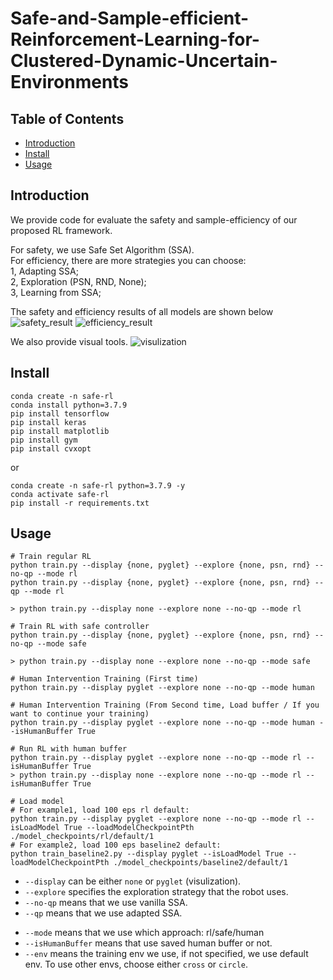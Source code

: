 # Safe-and-Sample-efficient-Reinforcement-Learning-for-Clustered-Dynamic-Uncertain-Environments

## Table of Contents
- [Introduction](#Introduction)
- [Install](#install)
- [Usage](#usage)

## Introduction
We provide code for evaluate the safety and sample-efficiency of our proposed RL framework.

For safety, we use Safe Set Algorithm (SSA).   
For efficiency, there are more strategies you can choose:  
1, Adapting SSA;  
2, Exploration (PSN, RND, None);  
3, Learning from SSA;  

The safety and efficiency results of all models are shown below
![safety_result](docs/safety_result.png)
![efficiency_result](docs/efficiency_result.png)

We also provide visual tools.
![visulization](docs/visualization.png)


## Install

```
conda create -n safe-rl
conda install python=3.7.9
pip install tensorflow
pip install keras
pip install matplotlib
pip install gym
pip install cvxopt
```

or

```
conda create -n safe-rl python=3.7.9 -y
conda activate safe-rl
pip install -r requirements.txt
```

## Usage

```
# Train regular RL
python train.py --display {none, pyglet} --explore {none, psn, rnd} --no-qp --mode rl
python train.py --display {none, pyglet} --explore {none, psn, rnd} --qp --mode rl

> python train.py --display none --explore none --no-qp --mode rl

# Train RL with safe controller
python train.py --display {none, pyglet} --explore {none, psn, rnd} --no-qp --mode safe

> python train.py --display none --explore none --no-qp --mode safe

# Human Intervention Training (First time)
python train.py --display pyglet --explore none --no-qp --mode human

# Human Intervention Training (From Second time, Load buffer / If you want to continue your training) 
python train.py --display pyglet --explore none --no-qp --mode human --isHumanBuffer True

# Run RL with human buffer
python train.py --display pyglet --explore none --no-qp --mode rl --isHumanBuffer True
> python train.py --display none --explore none --no-qp --mode rl --isHumanBuffer True

# Load model
# For example1, load 100 eps rl default:
python train.py --display pyglet --explore none --no-qp --mode rl --isLoadModel True --loadModelCheckpointPth ./model_checkpoints/rl/default/1
# For example2, load 100 eps baseline2 default:
python train_baseline2.py --display pyglet --isLoadModel True --loadModelCheckpointPth ./model_checkpoints/baseline2/default/1
```
- `--display` can be either `none` or `pyglet` (visulization).
- `--explore` specifies the exploration strategy that the robot uses. 
- `--no-qp` means that we use vanilla SSA.
- `--qp` means that we use adapted SSA.
<!-- - `--no-ssa-buffer` means that we use the default learning.
- `--ssa-buffer` means that we use the safe learning from SSA demonstrations. -->
- `--mode` means that we use which approach: rl/safe/human
- `--isHumanBuffer` means that use saved human buffer or not.
- `--env` means the training env we use, if not specified, we use default env. To use other envs, choose either `cross` or `circle`.

